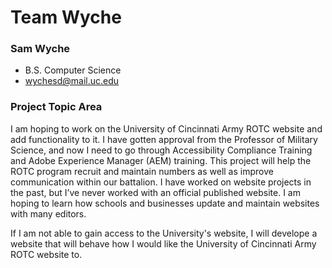 # Team Wyche

### Sam Wyche
- B.S. Computer Science
- wychesd@mail.uc.edu

### Project Topic Area
I am hoping to work on the University of Cincinnati Army ROTC website and add functionality to it. I have gotten approval from the Professor of Military Science, and now I need to go through Accessibility Compliance Training and Adobe Experience Manager (AEM) training. This project will help the ROTC program recruit and maintain numbers as well as improve communication within our battalion. I have worked on website projects in the past, but I’ve never worked with an official published website. I am hoping to learn how schools and businesses update and maintain websites with many editors.

If I am not able to gain access to the University's website, I will develope a website that will behave how I would like the University of Cincinnati Army ROTC website to.
